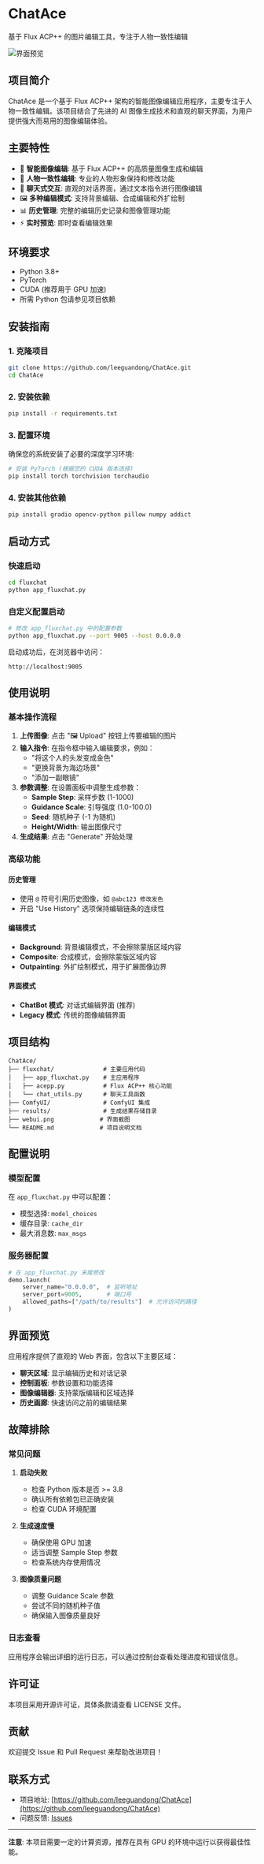 # ChatAce

基于 Flux ACP++ 的图片编辑工具，专注于人物一致性编辑

![界面预览](webui.png)

## 项目简介

ChatAce 是一个基于 Flux ACP++ 架构的智能图像编辑应用程序，主要专注于人物一致性编辑。该项目结合了先进的 AI 图像生成技术和直观的聊天界面，为用户提供强大而易用的图像编辑体验。

## 主要特性

- 🎨 **智能图像编辑**: 基于 Flux ACP++ 的高质量图像生成和编辑
- 👤 **人物一致性编辑**: 专业的人物形象保持和修改功能  
- 💬 **聊天式交互**: 直观的对话界面，通过文本指令进行图像编辑
- 🖼️ **多种编辑模式**: 支持背景编辑、合成编辑和外扩绘制
- 📊 **历史管理**: 完整的编辑历史记录和图像管理功能
- ⚡ **实时预览**: 即时查看编辑效果

## 环境要求

- Python 3.8+
- PyTorch
- CUDA (推荐用于 GPU 加速)
- 所需 Python 包请参见项目依赖

## 安装指南

### 1. 克隆项目
```bash
git clone https://github.com/leeguandong/ChatAce.git
cd ChatAce
```

### 2. 安装依赖
```bash
pip install -r requirements.txt
```

### 3. 配置环境
确保您的系统安装了必要的深度学习环境:
```bash
# 安装 PyTorch (根据您的 CUDA 版本选择)
pip install torch torchvision torchaudio
```

### 4. 安装其他依赖
```bash
pip install gradio opencv-python pillow numpy addict
```

## 启动方式

### 快速启动
```bash
cd fluxchat
python app_fluxchat.py
```

### 自定义配置启动
```bash
# 修改 app_fluxchat.py 中的配置参数
python app_fluxchat.py --port 9005 --host 0.0.0.0
```

启动成功后，在浏览器中访问：
```
http://localhost:9005
```

## 使用说明

### 基本操作流程

1. **上传图像**: 点击 "🖼️ Upload" 按钮上传要编辑的图片
2. **输入指令**: 在指令框中输入编辑要求，例如：
   - "将这个人的头发变成金色"
   - "更换背景为海边场景"
   - "添加一副眼镜"
3. **参数调整**: 在设置面板中调整生成参数：
   - **Sample Step**: 采样步数 (1-1000)
   - **Guidance Scale**: 引导强度 (1.0-100.0)
   - **Seed**: 随机种子 (-1 为随机)
   - **Height/Width**: 输出图像尺寸
4. **生成结果**: 点击 "Generate" 开始处理

### 高级功能

#### 历史管理
- 使用 `@` 符号引用历史图像，如 `@abc123 修改发色`
- 开启 "Use History" 选项保持编辑链条的连续性

#### 编辑模式
- **Background**: 背景编辑模式，不会擦除蒙版区域内容
- **Composite**: 合成模式，会擦除蒙版区域内容
- **Outpainting**: 外扩绘制模式，用于扩展图像边界

#### 界面模式
- **ChatBot 模式**: 对话式编辑界面 (推荐)
- **Legacy 模式**: 传统的图像编辑界面

## 项目结构

```
ChatAce/
├── fluxchat/              # 主要应用代码
│   ├── app_fluxchat.py    # 主应用程序
│   ├── acepp.py           # Flux ACP++ 核心功能
│   └── chat_utils.py      # 聊天工具函数
├── ComfyUI/               # ComfyUI 集成
├── results/               # 生成结果存储目录
├── webui.png             # 界面截图
└── README.md             # 项目说明文档
```

## 配置说明

### 模型配置
在 `app_fluxchat.py` 中可以配置：
- 模型选择: `model_choices`
- 缓存目录: `cache_dir`
- 最大消息数: `max_msgs`

### 服务器配置
```python
# 在 app_fluxchat.py 末尾修改
demo.launch(
    server_name="0.0.0.0",  # 监听地址
    server_port=9005,       # 端口号
    allowed_paths=["/path/to/results"]  # 允许访问的路径
)
```

## 界面预览

应用程序提供了直观的 Web 界面，包含以下主要区域：

- **聊天区域**: 显示编辑历史和对话记录
- **控制面板**: 参数设置和功能选择
- **图像编辑器**: 支持蒙版编辑和区域选择
- **历史画廊**: 快速访问之前的编辑结果

## 故障排除

### 常见问题

1. **启动失败**
   - 检查 Python 版本是否 >= 3.8
   - 确认所有依赖包已正确安装
   - 检查 CUDA 环境配置

2. **生成速度慢**
   - 确保使用 GPU 加速
   - 适当调整 Sample Step 参数
   - 检查系统内存使用情况

3. **图像质量问题**
   - 调整 Guidance Scale 参数
   - 尝试不同的随机种子值
   - 确保输入图像质量良好

### 日志查看
应用程序会输出详细的运行日志，可以通过控制台查看处理进度和错误信息。

## 许可证

本项目采用开源许可证，具体条款请查看 LICENSE 文件。

## 贡献

欢迎提交 Issue 和 Pull Request 来帮助改进项目！

## 联系方式

- 项目地址: [https://github.com/leeguandong/ChatAce](https://github.com/leeguandong/ChatAce)
- 问题反馈: [Issues](https://github.com/leeguandong/ChatAce/issues)

---

**注意**: 本项目需要一定的计算资源，推荐在具有 GPU 的环境中运行以获得最佳性能。
